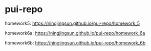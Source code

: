 # pui-repo

homework5:
https://ningjingsun.github.io/pui-repo/homework_5

homework6a:
https://ningjingsun.github.io/pui-repo/homework_6a

homework6b:
https://ningjingsun.github.io/pui-repo/homework_6b

